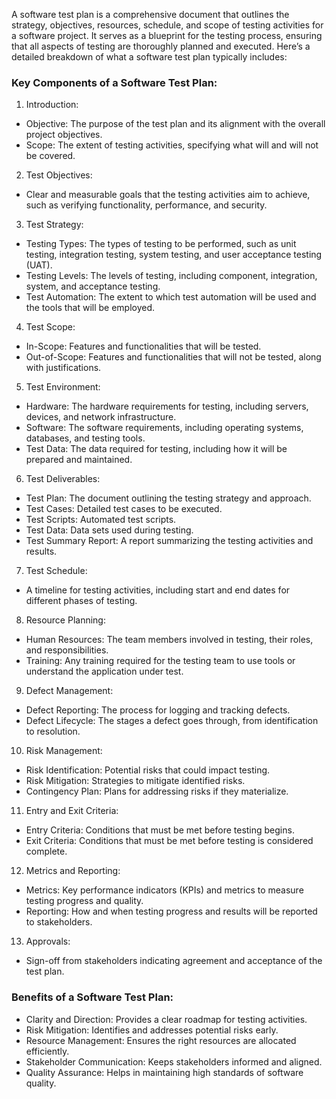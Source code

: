 A software test plan is a comprehensive document that outlines the strategy, objectives, resources, schedule, and scope of testing activities for a software project. It serves as a blueprint for the testing process, ensuring that all aspects of testing are thoroughly planned and executed. Here’s a detailed breakdown of what a software test plan typically includes:

### Key Components of a Software Test Plan:
1. Introduction:
 - Objective: The purpose of the test plan and its alignment with the overall project objectives.
 - Scope: The extent of testing activities, specifying what will and will not be covered.

2. Test Objectives:
 - Clear and measurable goals that the testing activities aim to achieve, such as verifying functionality, performance, and security.

3. Test Strategy:
 - Testing Types: The types of testing to be performed, such as unit testing, integration testing, system testing, and user acceptance testing (UAT).
 - Testing Levels: The levels of testing, including component, integration, system, and acceptance testing.
 - Test Automation: The extent to which test automation will be used and the tools that will be employed.

4. Test Scope:
 - In-Scope: Features and functionalities that will be tested.
 - Out-of-Scope: Features and functionalities that will not be tested, along with justifications.

5. Test Environment:
 - Hardware: The hardware requirements for testing, including servers, devices, and network infrastructure.
 - Software: The software requirements, including operating systems, databases, and testing tools.
 - Test Data: The data required for testing, including how it will be prepared and maintained.

6. Test Deliverables:
 - Test Plan: The document outlining the testing strategy and approach.
 - Test Cases: Detailed test cases to be executed.
 - Test Scripts: Automated test scripts.
 - Test Data: Data sets used during testing.
 - Test Summary Report: A report summarizing the testing activities and results.

7. Test Schedule:
 - A timeline for testing activities, including start and end dates for different phases of testing.

8. Resource Planning:
 - Human Resources: The team members involved in testing, their roles, and responsibilities.
 - Training: Any training required for the testing team to use tools or understand the application under test.

9. Defect Management:
 - Defect Reporting: The process for logging and tracking defects.
 - Defect Lifecycle: The stages a defect goes through, from identification to resolution.

10. Risk Management:
 - Risk Identification: Potential risks that could impact testing.
 - Risk Mitigation: Strategies to mitigate identified risks.
 - Contingency Plan: Plans for addressing risks if they materialize.

11. Entry and Exit Criteria:
 - Entry Criteria: Conditions that must be met before testing begins.
 - Exit Criteria: Conditions that must be met before testing is considered complete.

12. Metrics and Reporting:
 - Metrics: Key performance indicators (KPIs) and metrics to measure testing progress and quality.
 - Reporting: How and when testing progress and results will be reported to stakeholders.

13. Approvals:
 - Sign-off from stakeholders indicating agreement and acceptance of the test plan.



### Benefits of a Software Test Plan:
 - Clarity and Direction: Provides a clear roadmap for testing activities.
 - Risk Mitigation: Identifies and addresses potential risks early.
 - Resource Management: Ensures the right resources are allocated efficiently.
 - Stakeholder Communication: Keeps stakeholders informed and aligned.
 - Quality Assurance: Helps in maintaining high standards of software quality.